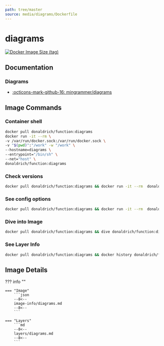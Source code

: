 ```yaml
---
path: tree/master
source: media/diagrams/Dockerfile
---
```


# diagrams

[![Docker Image Size (tag)](https://img.shields.io/docker/image-size/donaldrich/function/diagrams?color=blue&label=donaldrich/function:diagrams&logo=docker&style=flat-square)](https://hub.docker.com/r/donaldrich/function/diagrams)

## Documentation

### Diagrams

- [:octicons-mark-github-16: mingrammer/diagrams](https://github.com/mingrammer/diagrams)

## Image Commands

### Container shell

```sh
docker pull donaldrich/function:diagrams
docker run -it --rm \
-v /var/run/docker.sock:/var/run/docker.sock \
-v "$(pwd)":"/work" -w "/work" \
--hostname=diagrams \
--entrypoint="/bin/sh" \
--net="host" \
donaldrich/function:diagrams
```

### Check versions

```sh
docker pull donaldrich/function:diagrams && docker run -it --rm  donaldrich/function:diagrams validate
```

### See config options

```sh
docker pull donaldrich/function:diagrams && docker run -it --rm  donaldrich/function:diagrams help
```

### Dive into Image

```sh
docker pull donaldrich/function:diagrams && dive donaldrich/function:diagrams
```

### See Layer Info

```sh
docker pull donaldrich/function:diagrams && docker history donaldrich/function:diagrams
```

## Image Details

??? info ""

    === "Image"
        ```json
        --8<--
        image-info/diagrams.md
        --8<--
        ```

    === "Layers"
        ```md
        --8<--
        layers/diagrams.md
        --8<--
        ```
